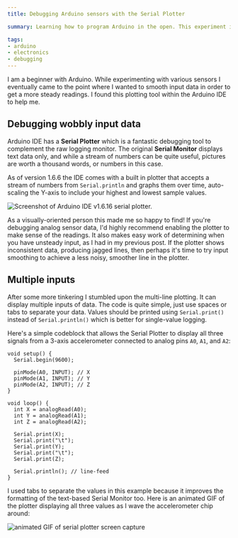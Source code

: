 ```yaml
---
title: Debugging Arduino sensors with the Serial Plotter

summary: Learning how to program Arduino in the open. This experiment involved a light sensor and Arduino IDE's Serial Plotter.

tags:
- arduino
- electronics
- debugging
---
```


I am a beginner with Arduino. While experimenting with various sensors I eventually came to the point where I wanted to smooth input data in order to get a more steady readings. I found this plotting tool within the Arduino IDE to help me.

## Debugging wobbly input data

Arduino IDE has a **Serial Plotter** which is a fantastic debugging tool to complement the raw logging monitor. The original **Serial Monitor** displays text data only, and while a stream of numbers can be quite useful, pictures are worth a thousand words, or numbers in this case.

As of version 1.6.6 the IDE comes with a built in plotter that accepts a stream of numbers from `Serial.println` and graphs them over time, auto-scaling the Y-axis to include your highest and lowest sample values.

<img src="{{ site.img-host }}/img/arduino-serial-plotter.gif" alt="Screenshot of Arduino IDE v1.6.16 serial plotter."/>

As a visually-oriented person this made me so happy to find! If you're debugging analog sensor data, I'd highly recommend enabling the plotter to make sense of the readings. It also makes easy work of determining when you have unsteady input, as I had in my previous post. If the plotter shows inconsistent data, producing jagged lines, then perhaps it's time to try input smoothing to achieve a less noisy, smoother line in the plotter.

## Multiple inputs

After some more tinkering I stumbled upon the multi-line plotting. It can display multiple inputs of data. The code is quite simple, just use spaces or tabs to separate your data. Values should be printed using `Serial.print()` instead of `Serial.println()` which is better for single-value logging.

Here's a simple codeblock that allows the Serial Plotter to display all three signals from a 3-axis accelerometer connected to analog pins `A0`, `A1`, and `A2`:

```clike
void setup() {
  Serial.begin(9600);

  pinMode(A0, INPUT); // X
  pinMode(A1, INPUT); // Y
  pinMode(A2, INPUT); // Z
}

void loop() {
  int X = analogRead(A0);
  int Y = analogRead(A1);
  int Z = analogRead(A2);

  Serial.print(X);
  Serial.print("\t");
  Serial.print(Y);
  Serial.print("\t");
  Serial.print(Z);

  Serial.println(); // line-feed
}
```

I used tabs to separate the values in this example because it improves the formatting of the text-based Serial Monitor too. Here is an animated GIF of the plotter displaying all three values as I wave the accelerometer chip around:

<img src="{{ site.img-host }}/img/arduino-plotter-three-inputs.gif" alt="animated GIF of serial plotter screen capture">
